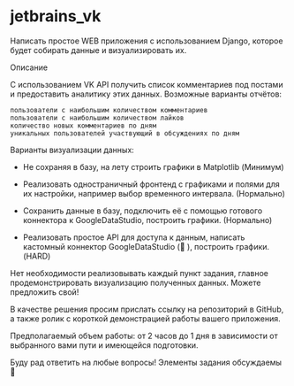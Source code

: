 # jetbrains_vk
Написать простое WEB приложения с использованием Djаngo, которое будет собирать данные и визуализировать их.

Описание

С использованием VK API получить список комментариев под постами и предоставить аналитику этих данных. Возможные варианты отчётов:

    пользователи с наибольшим количеством комментариев
    пользователи с наибольшим количеством лайков
    количество новых комментариев по дням
    уникальных пользователей участвующий в обсуждениях по дням


Варианты визуализации данных:

   - Не сохраняя в базу, на лету строить графики в Matplotlib (Минимум)

   - Реализовать одностраничный фронтенд с графиками и полями для их настройки, например выбор временного интервала. (Нормально)

   - Сохранить данные в базу, подключить её с помощью готового коннектора к GoogleDataStudio, построить графики. (Нормально)

   - Реализовать простое API для доступа к данным, написать кастомный коннектор GoogleDataStudio (🤯 ), построить графики. (HARD)

Нет необходимости реализовывать каждый пункт задания, главное продемонстрировать визуализацию полученных данных. Можете предложить свой!

В качестве решения просим прислать ссылку на репозиторий в GitHub, а также ролик с короткой демонстрацией работы вашего приложения.

Предполагаемый объем работы: от 2 часов до 1 дня в зависимости от выбранного вами пути и имеющейся подготовки.

Буду рад ответить на любые вопросы! Элементы задания обсуждаемы 🙂

